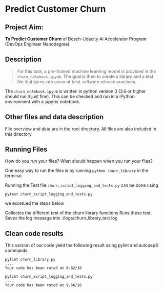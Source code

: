 # Predict Customer Churn

## Project Aim: 
 **To Predict Customer Churn** of Bosch-Udacity Ai Accelerator Program (DevOps Engineer Nanodegree). 

## Description
> For this task, a pre-trained machine learning model is provided in the `churn_notebook.ipynb`. The goal is then to create a library and a test file that takes into account best software release practices.

The `churn_notebook.ipynb` is written in python version 3 (3.6 or higher should run it just fine). This can be checked and run in a iPython environment with a jupyter notebook.

## Other files and data description
File overview and data are in the root directory. All files are also included in this directory 

## Running Files
How do you run your files? What should happen when you run your files?

One easy way to run the files is by running ```python churn_library``` in the terminal. 

Running the Test file `churn_script_logging_and_tests.py` can be done using

```pytest churn_script_logging_and_tests.py```

we excetued the steps below

Collectes the different test of the churn library functions
Runs these test.
Saves the log message into ./logs/churn_library_test.log



## Clean code results

This version of our code yield the following result using pylint and autopep8 commands

```
pylint churn_library.py
....
Your code has been rated at 8.62/10
```

```
pylint churn_script_logging_and_tests.py
....
Your code has been rated at 9.66/10

